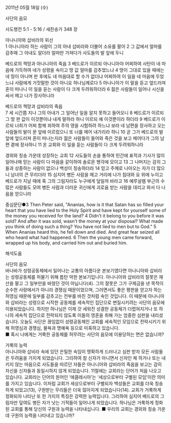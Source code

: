 2011년 05월 18일 (수)

사단의 음모



사도행전 5:1 - 5:16 / 새찬송가 348 장


아나니아와 삽비라의 위선   
1 아나니아라 하는 사람이 그의 아내 삽비라와 더불어 소유를 팔아 2 그 값에서 얼마를 감추매 그 아내도 알더라 얼마만 가져다가 사도들의 발 앞에 두니  

베드로의 책망과 아나니아의 죽음 
3 베드로가 이르되 아나니아야 어찌하여 사탄이 네 마음에 가득하여 네가 성령을 속이고 땅 값 얼마를 감추었느냐 4 땅이 그대로 있을 때에는 네 땅이 아니며 판 후에도 네 마음대로 할 수가 없더냐 어찌하여 이 일을 네 마음에 두었느냐 사람에게 거짓말한 것이 아니요 하나님께로다 5 아나니아가 이 말을 듣고 엎드러져 혼이 떠나니 이 일을 듣는 사람이 다 크게 두려워하더라 6 젊은 사람들이 일어나 시신을 싸서 메고 나가 장사하니라  

베드로의 책망과 삽비라의 죽음  
7 세 시간쯤 지나 그의 아내가 그 일어난 일을 알지 못하고 들어오니 8 베드로가 이르되 그 땅 판 값이 이것뿐이냐 내게 말하라 하니 이르되 예 이것뿐이라 하더라 9 베드로가 이르되 너희가 어찌 함께 꾀하여 주의 영을 시험하려 하느냐 보라 네 남편을 장사하고 오는 사람들의 발이 문 앞에 이르렀으니 또 너를 메어 내가리라 하니 10 곧 그가 베드로의 발 앞에 엎드러져 혼이 떠나는지라 젊은 사람들이 들어와 죽은 것을 보고 메어다가 그의 남편 곁에 장사하니 11 온 교회와 이 일을 듣는 사람들이 다 크게 두려워하니라  

경외와 칭송 가운데 성장하는 교회 
12 사도들의 손을 통하여 민간에 표적과 기사가 많이 일어나매 믿는 사람이 다 마음을 같이하여 솔로몬 행각에 모이고 13 그 나머지는 감히 그들과 상종하는 사람이 없으나 백성이 칭송하더라 14 믿고 주께로 나아오는 자가 더 많으니 남녀의 큰 무리더라 15 심지어 병든 사람을 메고 거리에 나가 침대와 요 위에 누이고 베드로가 지날 때에 혹 그의 그림자라도 누구에게 덮일까 바라고 16 예루살렘 부근의 수많은 사람들도 모여 병든 사람과 더러운 귀신에게 괴로움 받는 사람을 데리고 와서 다 나음을 얻으니라  

중심문단●3 Then Peter said, "Ananias, how is it that Satan has so filled your heart that you have lied to the Holy Spirit and have kept for yourself some of the money you received for the land? 4 Didn't it belong to you before it was sold? And after it was sold, wasn't the money at your disposal? What made you think of doing such a thing? You have not lied to men but to God." 5 When Ananias heard this, he fell down and died. And great fear seized all who heard what had happened. 6 Then the young men came forward, wrapped up his body, and carried him out and buried him.

해석도움





사단의 음모  
바나바가 성령공동체에서 일어나는 교통의 아름다운 본보기였다면 아나니아와 삽비라는 성령공동체를 허물기 위해 틈탄 악한 본보기입니다. 아나니아와 삽비라의 잘못은 재산을 팔고 그 일부만을 바쳤던 것이 아닙니다(4). 그의 잘못은 그가 구제금을 낸 목적이 순수한 사랑에서가 아니라 경쟁심 때문이었으며, 그러면서도 좋은 평판을 얻고자 하는 허영심 때문에 일부를 감추고는 전부를 바친 것처럼 속인 것입니다. 이 때문에 아나니아와 삽비라는 성령으로 시작한 공동체를 세속적인 집단으로 변질시키려는 사단의 음모에 이용되었습니다. 하지만 하나님은 이제 갓 세워진 성결한 공동체가 더렵혀지거나 또 하나의 세속적 집단으로 전락되지 않도록 이들의 영혼을 취해 가는 엄중한 심판을 내리셨습니다. 오늘도 사단은 끊임없이 성령공동체인 교회를 세속적인 모임으로 전락시키기 위해 허영심과 경쟁심, 물욕과 명예욕 등으로 미혹하고 있습니다.  
■ 혹시 나에게는 거룩한 공동체를 허무려는 사단의 음모에 이용당하는 면은 없습니까?  

거룩의 능력  
아나니아와 삽비라 속에 있던 은밀한 속임이 명확하게 드러나고 심판 받자 모든 사람들은 두려움을 가지게 되었습니다. 그리하여 참 신자가 아니면서 신자인 체 하거나 또는 내키지 않는 마음으로 사도들을 따르던 자들은 아나니아와 삽비라의 죽음을 보고는 감히 자신을 신자들과 동일시하지 않게 되었습니다. 11절에는 교회라는 단어가 처음 나오고 있습니다. 교회라는 단어의 원어인 ‘에클레시아’는 ‘세상으로부터 구별된 모임’이란 의미를 가지고 있습니다. 이처럼 교회가 세상으로부터 구별되자 백성들은 교회를 더욱 칭송하게 되었고(13), 구원받는 무리들은 더욱 많아지게 되었습니다(14). 교회가 거룩하게 정화되자 나타난 또 한 가지의 특징은 강력한 능력입니다. 그리하여 심지어 베드로의 그림자만 덮여도 병든 자가 낫는 기적들이 일어나게 되었습니다. 하나님은 거룩하게 정화된 교회를 통해 당신의 구원과 능력을 나타내십니다. 
■ 우리의 교회는 경외와 칭송 가운데 구원의 능력을 나타내고 있습니까?